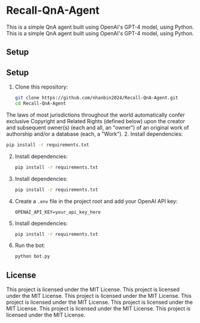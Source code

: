 # Recall-QnA-Agent

This is a simple QnA agent built using OpenAI's GPT-4 model, using Python.
This is a simple QnA agent built using OpenAI's GPT-4 model, using Python.
## Setup
## Setup
1. Clone this repository:
   ```bash
   git clone https://github.com/nhanbin2024/Recall-QnA-Agent.git
   cd Recall-QnA-Agent
   ```

The laws of most jurisdictions throughout the world automatically confer
exclusive Copyright and Related Rights (defined below) upon the creator
and subsequent owner(s) (each and all, an "owner") of an original work of
authorship and/or a database (each, a "Work").
2. Install dependencies:
   ```bash
   pip install -r requirements.txt
   ```
2. Install dependencies:
   ```bash
   pip install -r requirements.txt

2. Install dependencies:
   ```bash
   pip install -r requirements.txt
3. Create a `.env` file in the project root and add your OpenAI API key:
   ```
   OPENAI_API_KEY=your_api_key_here
   ```

2. Install dependencies:
   ```bash
   pip install -r requirements.txt
4. Run the bot:
   ```bash
   python bot.py
   ```

## License

This project is licensed under the MIT License.
This project is licensed under the MIT License.
This project is licensed under the MIT License.
This project is licensed under the MIT License.
This project is licensed under the MIT License.
This project is licensed under the MIT License.
This project is licensed under the MIT License.
